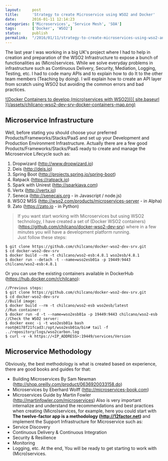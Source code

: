 ```yaml
---
layout:     post
title:      'Strategy to create Microservice using WSO2 and Docker'
date:       2016-01-11 12:14:23
categories: ['Microservices', 'Service Mesh', 'SOA']
tags:       ['Docker', 'WSO2']
status:     publish 
permalink:  "/2016/01/11/strategy-to-create-microservices-using-wso2-and-docker/"
---
```

The last year I was working in a big UK's project where I had to help in creation and preparation of the WSO2 Infrastructure to expose a bunch of functionalities as (Micro)services. While we solve everyday problems in infrastructure such as Continuous Delivery, Security, Mediation, Logging, Testing, etc. I had to code many APIs and to explain how to do It to the other team members (Teaching by doing). I will explain how to create an API layer from scratch using WSO2 but avoiding the common errors and bad practices.

[![Docker Containers to develop \(micro\)services with WSO2]({{ site.baseurl }}/assets/chilcano-wso2-dev-srv-docker-containers-map.png)](https://github.com/chilcano/docker-wso2-dev-srv)

<!-- more -->


## Microservice Infrastructure

Well, before stating you should choose your preferred Products/Frameworks/Stacks/PaaS and set up your Development and Production Environment Infrastructure. Actually there are a few good Products/Frameworks/Stacks/PaaS ready to create and manage the Microservice Lifecycle such as:
1. Dropwizard (http://www.dropwizard.io)
2. Deis (http://deis.io)
3. Spring Boot (http://projects.spring.io/spring-boot)
4. Ratpack (https://ratpack.io)
5. Spark with Unirest (http://sparkjava.com)
6. Vertx (http://vertx.io)
7. Seneca (http://senecajs.org - in Javascript / node.js)
8. WSO2 MSS (http://wso2.com/products/microservices-server - in Alpha)
9. Zato (https://zato.io - in Python)
>  If you want start working with Microservices but using WSO2 technology, I have created a set of (Docker WSO2 containers)(https://github.com/chilcano/docker-wso2-dev-srv) where in a few minutes you will have a development platform running.  
Just follow these steps:

```text  
$ git clone https://github.com/chilcano/docker-wso2-dev-srv.git  
$ cd docker-wso2-dev-srv  
$ docker build --rm -t chilcano/wso2-esb:4.8.1 wso2esb/4.8.1  
$ docker run --detach -t --name=wso2esb01a -p 19449:9443 chilcano/wso2-esb:4.8.1  
```  

Or you can use the existing containers available in DockerHub (https://hub.docker.com/r/chilcano):

```text  
//Previous steps:  
$ git clone https://github.com/chilcano/docker-wso2-dev-srv.git  
$ cd docker-wso2-dev-srv  
//Build image:  
$ docker build --rm -t chilcano/wso2-esb wso2esb/latest  
//Run container:  
$ docker run -d -t --name=wso2esb01a -p 19449:9443 chilcano/wso2-esb  
//Check the WSO2 server:  
$ docker exec -i -t wso2esb01a bash  
root@4178f21fcad3:/opt/wso2esb01a/bin# tail -f ../repository/logs/wso2carbon.log  
$ curl -v -k https://<IP_ADDRESS>:19449/services/Version  
```  


## Microservice Methodology

Obviously, the best methodology is what is created based on experience, there are good books and guides for that:
* Building Microservices By Sam Newman (http://shop.oreilly.com/product/0636920033158.do)
* Microservices by Eberhard Wolff (http://microservices-book.com)
* Microservices Guide by Martin Fowler (http://martinfowler.com/microservices)
Also is very important internalize and understand the recommendations and best practices when creating (Micro)services, for example, here you could start with **The twelve-factor app is a methodology (http://12factor.net)** and implement the Support Infrastructure for Microservice such as:
* Service Discovery
* Continuous Delivery & Continuous Integration
* Security & Resilience
* Monitoring
* Logging, etc.
At the end, You will be ready to get starting to work with (Micro)services.
